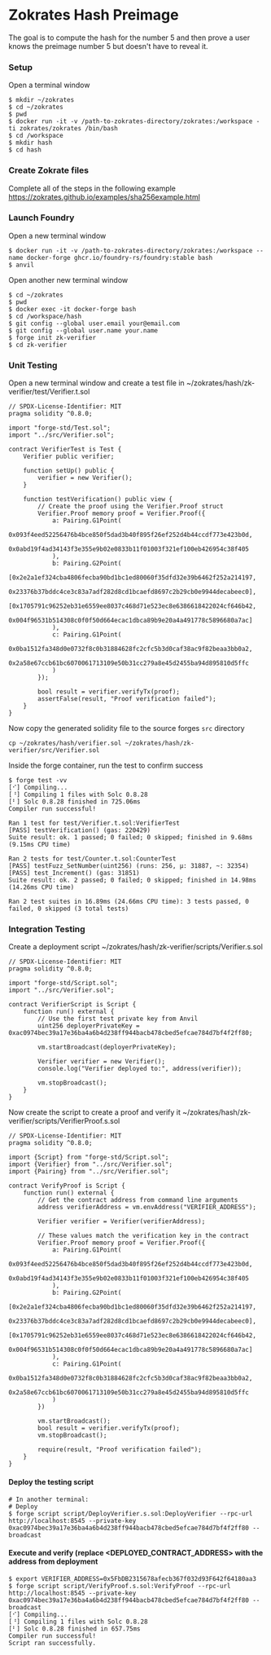 # Zokrates Hash Preimage
The goal is to compute the hash for the number 5 and then prove a user knows the preimage number 5 but doesn't have to reveal it.

### Setup
Open a terminal window
```
$ mkdir ~/zokrates
$ cd ~/zokrates
$ pwd
$ docker run -it -v /path-to-zokrates-directory/zokrates:/workspace -ti zokrates/zokrates /bin/bash
$ cd /workspace
$ mkdir hash
$ cd hash
```
### Create Zokrate files
Complete all of the steps in the following example https://zokrates.github.io/examples/sha256example.html

### Launch Foundry
Open a new terminal window
```
$ docker run -it -v /path-to-zokrates-directory/zokrates:/workspace --name docker-forge ghcr.io/foundry-rs/foundry:stable bash
$ anvil
```

Open another new terminal window
```
$ cd ~/zokrates
$ pwd
$ docker exec -it docker-forge bash
$ cd /workspace/hash
$ git config --global user.email your@email.com
$ git config --global user.name your.name
$ forge init zk-verifier
$ cd zk-verifier
```

### Unit Testing
Open a new terminal window and create a test file in ~/zokrates/hash/zk-verifier/test/Verifier.t.sol
```
// SPDX-License-Identifier: MIT
pragma solidity ^0.8.0;

import "forge-std/Test.sol";
import "../src/Verifier.sol";

contract VerifierTest is Test {
    Verifier public verifier;

    function setUp() public {
        verifier = new Verifier();
    }

    function testVerification() public view {
        // Create the proof using the Verifier.Proof struct
        Verifier.Proof memory proof = Verifier.Proof({
            a: Pairing.G1Point(
                0x093f4eed52256476b4bce850f5dad3b40f895f26ef252d4b44ccdf773e423b0d,
                0x0abd19f4ad34143f3e355e9b02e0833b11f01003f321ef100eb426954c38f405
            ),
            b: Pairing.G2Point(
                [0x2e2a1ef324cba4806fecba90bd1bc1ed80060f35dfd32e39b6462f252a214197,
                 0x23376b37bddc4ce3c83a7adf282d8cd1bcaefd8697c2b29cb0e9944decabeec0],
                [0x1705791c96252eb31e6559ee8037c468d71e523ec8e6386618422024cf646b42,
                 0x004f96531b514308c0f0f50d664ecac1dbca89b9e20a4a491778c5896680a7ac]
            ),
            c: Pairing.G1Point(
                0x0ba1512fa348d0e0732f8c0b31884628fc2cfc5b3d0caf38ac9f82beaa3bb0a2,
                0x2a58e67ccb61bc6070061713109e50b31cc279a8e45d2455ba94d895810d5ffc
            )
        });

        bool result = verifier.verifyTx(proof);
        assertFalse(result, "Proof verification failed");
    }
}
```

Now copy the generated solidity file to the source forges ```src``` directory
```
cp ~/zokrates/hash/verifier.sol ~/zokrates/hash/zk-verifier/src/Verifier.sol
```

Inside the forge container, run the test to confirm success
```
$ forge test -vv
[⠊] Compiling...
[⠘] Compiling 1 files with Solc 0.8.28
[⠃] Solc 0.8.28 finished in 725.06ms
Compiler run successful!

Ran 1 test for test/Verifier.t.sol:VerifierTest
[PASS] testVerification() (gas: 220429)
Suite result: ok. 1 passed; 0 failed; 0 skipped; finished in 9.68ms (9.15ms CPU time)

Ran 2 tests for test/Counter.t.sol:CounterTest
[PASS] testFuzz_SetNumber(uint256) (runs: 256, μ: 31887, ~: 32354)
[PASS] test_Increment() (gas: 31851)
Suite result: ok. 2 passed; 0 failed; 0 skipped; finished in 14.98ms (14.26ms CPU time)

Ran 2 test suites in 16.89ms (24.66ms CPU time): 3 tests passed, 0 failed, 0 skipped (3 total tests)
```
### Integration Testing
Create a deployment script ~/zokrates/hash/zk-verifier/scripts/Verifier.s.sol
```
// SPDX-License-Identifier: MIT
pragma solidity ^0.8.0;

import "forge-std/Script.sol";
import "../src/Verifier.sol";

contract VerifierScript is Script {
    function run() external {
        // Use the first test private key from Anvil
        uint256 deployerPrivateKey = 0xac0974bec39a17e36ba4a6b4d238ff944bacb478cbed5efcae784d7bf4f2ff80;
        
        vm.startBroadcast(deployerPrivateKey);
        
        Verifier verifier = new Verifier();
        console.log("Verifier deployed to:", address(verifier));
        
        vm.stopBroadcast();
    }
}
```

Now create the script to create a proof and verify it ~/zokrates/hash/zk-verifier/scripts/VerifierProof.s.sol
```
// SPDX-License-Identifier: MIT
pragma solidity ^0.8.0;

import {Script} from "forge-std/Script.sol";
import {Verifier} from "../src/Verifier.sol";
import {Pairing} from "../src/Verifier.sol";

contract VerifyProof is Script {
    function run() external {
        // Get the contract address from command line arguments
        address verifierAddress = vm.envAddress("VERIFIER_ADDRESS");
        
        Verifier verifier = Verifier(verifierAddress);
        
        // These values match the verification key in the contract
        Verifier.Proof memory proof = Verifier.Proof({
            a: Pairing.G1Point(
                0x093f4eed52256476b4bce850f5dad3b40f895f26ef252d4b44ccdf773e423b0d,
                0x0abd19f4ad34143f3e355e9b02e0833b11f01003f321ef100eb426954c38f405
            ),
            b: Pairing.G2Point(
                [0x2e2a1ef324cba4806fecba90bd1bc1ed80060f35dfd32e39b6462f252a214197,
                 0x23376b37bddc4ce3c83a7adf282d8cd1bcaefd8697c2b29cb0e9944decabeec0],
                [0x1705791c96252eb31e6559ee8037c468d71e523ec8e6386618422024cf646b42,
                 0x004f96531b514308c0f0f50d664ecac1dbca89b9e20a4a491778c5896680a7ac]
            ),
            c: Pairing.G1Point(
                0x0ba1512fa348d0e0732f8c0b31884628fc2cfc5b3d0caf38ac9f82beaa3bb0a2,
                0x2a58e67ccb61bc6070061713109e50b31cc279a8e45d2455ba94d895810d5ffc
            )
        })

        vm.startBroadcast();
        bool result = verifier.verifyTx(proof);
        vm.stopBroadcast();

        require(result, "Proof verification failed");
    }
} 
```

#### Deploy the testing script
```
# In another terminal:
# Deploy
$ forge script script/DeployVerifier.s.sol:DeployVerifier --rpc-url http://localhost:8545 --private-key 0xac0974bec39a17e36ba4a6b4d238ff944bacb478cbed5efcae784d7bf4f2ff80 --broadcast
```

#### Execute and verify (replace <DEPLOYED_CONTRACT_ADDRESS> with the address from deployment
```
$ export VERIFIER_ADDRESS=0x5FbDB2315678afecb367f032d93F642f64180aa3
$ forge script script/VerifyProof.s.sol:VerifyProof --rpc-url http://localhost:8545 --private-key 0xac0974bec39a17e36ba4a6b4d238ff944bacb478cbed5efcae784d7bf4f2ff80 --broadcast
[⠊] Compiling...
[⠘] Compiling 1 files with Solc 0.8.28
[⠃] Solc 0.8.28 finished in 657.75ms
Compiler run successful!
Script ran successfully.
```

